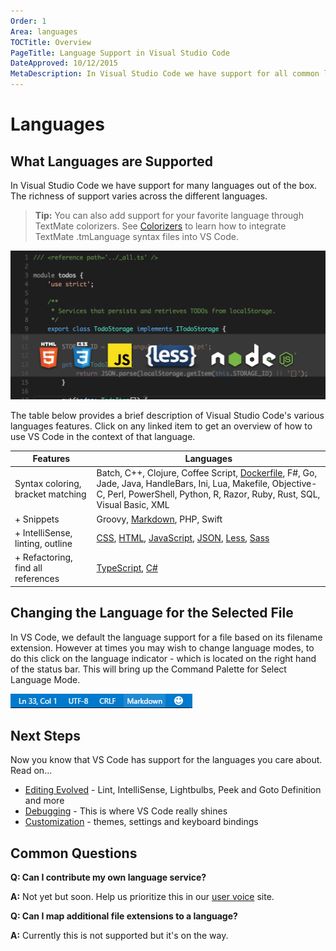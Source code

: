 ```yaml
---
Order: 1
Area: languages
TOCTitle: Overview
PageTitle: Language Support in Visual Studio Code
DateApproved: 10/12/2015
MetaDescription: In Visual Studio Code we have support for all common languages.  We even support debugging for Node.js and ASP.NET 5.
---
```



# Languages

## What Languages are Supported
In Visual Studio Code we have support for many languages out of the box. The richness of support varies across the different languages.

>**Tip:** You can also add support for your favorite language through TextMate colorizers.  See [Colorizers](/docs/customization/colorizer.md) to learn how to integrate TextMate .tmLanguage syntax files into VS Code.

![Languages](images/languages/languagecoverage.png)

The table below provides a brief description of Visual Studio Code's various languages features.  Click on any linked item to get an overview of how to use VS Code in the context of that language.

Features|Languages
--------|-------------------------
Syntax coloring, bracket matching |Batch, C++, Clojure, Coffee Script, [Dockerfile](/docs/languages/dockerfile), F#, Go, Jade, Java, HandleBars, Ini, Lua, Makefile, Objective-C, Perl, PowerShell, Python, R, Razor, Ruby, Rust, SQL, Visual Basic, XML
+ Snippets| Groovy, [Markdown](/docs/languages/markdown), PHP, Swift
+ IntelliSense, linting, outline|[CSS](/docs/languages/css), [HTML](/docs/languages/html), [JavaScript](/docs/languages/javascript), [JSON](/docs/languages/json), [Less](/docs/languages/css), [Sass](/docs/languages/css)
+ Refactoring, find all references|[TypeScript](/docs/languages/typescript), [C&#35;](/docs/languages/csharp)

## Changing the Language for the Selected File

In VS Code, we default the language support for a file based on its filename extension.  However at times you may wish to change language modes, to do this click on the language indicator - which is located on the right hand of the status bar.  This will bring up the Command Palette for Select Language Mode.

![Language Selector](images/languages/languageselect.png)

## Next Steps
Now you know that VS Code has support for the languages you care about. Read on...

* [Editing Evolved](/docs/editor/editingevolved) - Lint, IntelliSense, Lightbulbs, Peek and Goto Definition and more
* [Debugging](/docs/editor/debugging) - This is where VS Code really shines
* [Customization](/docs/customization/overview) - themes, settings and keyboard bindings

## Common Questions

**Q: Can I contribute my own language service?**

**A:** Not yet but soon. Help us prioritize this in our [user voice](http://go.microsoft.com/fwlink/?LinkID=533482) site.

**Q: Can I map additional file extensions to a language?**

**A:** Currently this is not supported but it's on the way.